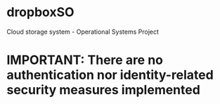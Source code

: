 # dropboxSO
Cloud storage system - Operational Systems Project

# IMPORTANT: There are no authentication nor identity-related security measures implemented
